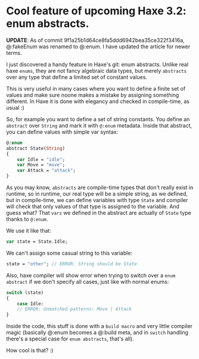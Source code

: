 [tags]: haxe
[disqus]: 64707798715

# Cool feature of upcoming Haxe 3.2: enum abstracts.

**UPDATE**: As of commit 9f1a25b1d64ce8fa5ddd6942bea35ce322f3416a, @:fakeEnum was renamed to @:enum. I have updated the article for newer terms.

I just discovered a handy feature in Haxe's git: enum abstracts. Unlike real haxe `enums`, they are not fancy algebraic data types, but merely `abstracts` over any type that define a limited set of constant values.

This is very useful in many cases where you want to define a finite set of values and make sure noone makes a mistake by assigning something different. In Haxe it is done with elegancy and checked in compile-time, as usual :)

So, for example you want to define a set of string constants. You define an `abstract` over `String` and mark it with `@:enum` metadata. Inside that abstract, you can define values with simple var syntax:

```haxe
@:enum
abstract State(String)
{
    var Idle = "idle";
    var Move = "move";
    var Attack = "attack";
}
```

As you may know, `abstracts` are compile-time types that don't really exist in runtime, so in runtime, our real type will be a simple string, as we defined, but in compile-time, we can define variables with type `State` and compiler will check that only values of that type is assigned to the variable. And guess what? That `vars` we defined in the abstract are actually of `State` type thanks to `@:enum`.

We use it like that:

```haxe
var state = State.Idle;
```

We can't assign some casual string to this variable:

```haxe
state = "other"; // ERROR: String should be State
```

Also, haxe compiler will show error when trying to switch over a `enum abstract` if we don't specify all cases, just like with normal enums:

```haxe
switch (state)
{
    case Idle:
    // ERROR: Unmatched patterns: Move | Attack
}
```

Inside the code, this stuff is done with a `build macro` and very little compiler magic (basically @:enum becomes a @:build meta, and in `switch` handling there's a special case for `enum abstracts`, that's all).

How cool is that? :)
